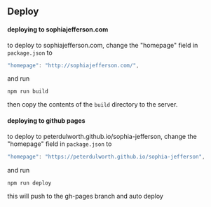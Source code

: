 ## Deploy

#### deploying to sophiajefferson.com
to deploy to sophiajefferson.com, change the "homepage" field in `package.json` to 
```javascript
"homepage": "http://sophiajefferson.com/",
```
and run
```shell script
npm run build
```
then copy the contents of the `build` directory to the server.

#### deploying to github pages
to deploy to peterdulworth.github.io/sophia-jefferson, change the "homepage" field in `package.json` to 
```javascript
"homepage": "https://peterdulworth.github.io/sophia-jefferson",
```
and run
```shell script
npm run deploy
```
this will push to the gh-pages branch and auto deploy
